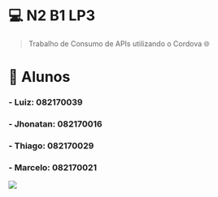 # 💻 **N2 B1 LP3**

> Trabalho de Consumo de APIs utilizando o Cordova 🌐

# 🚀 **Alunos**
### - **Luiz:** 082170039
### - **Jhonatan:** 082170016
### - **Thiago:** 082170029
### - **Marcelo:** 082170021

<img src="https://cdn.dribbble.com/users/2401141/screenshots/5487982/developers-gif-showcase.gif">
